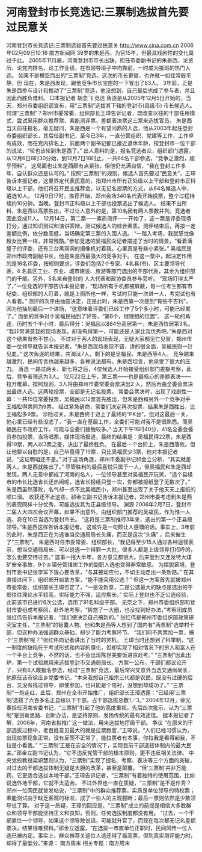 # 河南登封市长竞选记:三票制选拔首先要过民意关

河南登封市长竞选记:三票制选拔首先要过民意关
http://www.sina.com.cn 2006年02月09日10:16 南方新闻网
39岁的朱是西，为官15年，但最具戏剧性的变化莫过于此。
2005年11月底，河南登封市市长出缺，担任市委副书记的朱是西，论资历、论党内排名、论工作业绩，在市领导班子中均靠前，一时成为接班的热门人选。
如果不是横空而出的“三票制”竞选，这次的市长更替，也许就一如往常般平静，但
现在，朱是西发现，跟他竞争市长宝座的一下冒出了63人。
3年前，正是朱是西参与设计和推动了“三票制”竞选，他没想到，自己最后也成了参与者，并且因此而胜负难料。
□本报记者 胡念飞
竞选
角逐是从2005年12月5日开始的，当天，郑州市委组织部宣布，用“三票制”选拔其下辖的登封市(县级市) 市长候选人。
何谓“三票制”？郑州市委常委、组织部长王璋告诉记者，既改变以往的干部任用模式，尝试采用群众推荐票、素能测评票、差额表决票这三票来选拔官员。
朱是西当天前往报名，毫无疑问，朱是西是一个有望问鼎的人选，他从2003年起任登封市委组织部长，其后任副书记，至今已3年，一直分管组织、党建等工作，工作卓有成效，而在党内排名上，前面两个副书记都已接近退休年龄，按登封市一位干部的说法，“轮也该轮到朱是西了。”
出人意料的是，报名竞选者众，组织部门透露，从12月6日8时30分始，到12月7日18时止，一共64名干部参选，“竞争之激烈，超乎预料”。
这局面也让朱是西颇有点紧张，但他仍充满自信，“我在登封工作多年，自认群众还是认可的。”
按照“三票制”的规则，候选人首先要过“民意关”，王璋告诉本报记者，这里界定代表民意的，指郑州市所有正处级以上干部和登封市正科级以上干部，他们将召开民主推荐会，以无记名投票的方式，从64名候选人中，遴选10人。
12月9日17时，推荐开始，郑州会场340名代表开始投票，整个过程持续约10分钟。当晚，登封市正科级以上干部也投票选出了候选人。
结果不出所料，朱是西以高票胜出，不过让人意外的是，第10名因有两人票数并列，竞选者因此变成11人。
12月14日，第二票——素质测评——开始了，这一票是评委现场打分，通过知识测试和演讲答辩，测试候选人的综合素质。测评结束后，再按一定差额比例，依分数高低，当场确定第三票的入围人选。
“一踏入考场，我就感觉像超女比赛一样，非常残酷。”参加竞选的吴福民向记者描述了当时的情景，“看着满屋子的评委，还有三台黑洞洞的摄像机对着我，心里真是有些小紧张。”
吴福民是郑州市政府副秘书长，他是朱是西最强大的竞争对手。
在这一票中，起决定作用的是16名评委，按规则要求，评委们包括2个专家、4名县(市)、区主要领导代表，4 名县区工业、农业、城市建设、旅游等部门选出的干部代表，其余为组织部门的干部。另外，5名来自登封的
人大代表和政协委员参与旁听。
“现场盯得太严了，”一位竞选的干部告诉本报记者，“现场所有手机都被屏蔽，每一位考生都有市纪委、组织部的人盯着，就是上厕所也一样，考试时只能一次进一人，考完试也有人看着。”
测评的次序由抽签决定，正是此时，朱是西第一次感到“有些不吉利”，因为他抽到最后一个进场，“这意味着评委们已经工作了5个多小时，可能已经累了。”
而他的竞争对手吴福民抽到了好签，“第6个，很理想的位置”。
这一轮的角逐，历时五个半小时，最后得分：吴福民以884分高居第一，朱是西位居第3名。
“我非常满意我的现场表现，却没有得第一，可能还是人家比我优秀吧。”朱是西对这个结果有些不甘心。
不过对于两人的现场表现，无疑大家都见仁见智，郑州市委一位领导就告诉本报记者，“朱是西现场表现不错，讲的很全面，吴福民则一针见血。”
这次角逐的结果，共淘汰7人，剩下的是吴福民、朱是西等4人。
竞争越来越激烈，民间传言也越来越多，各种说法都有。朱是西坦言，他承受了很大的压力。
落选
一路过两关、斩七将之后，4位候选人开始接受组织部门差额考察，此后，竞争者筛选为3人。
12月22日上午，第三票——也是最核心的差额表决——拉开帷幕，按照规则，3人将由郑州市委常委会票决出2 人，然后再由全委会票决出最终人选。这两轮投票，全部是无记名投票。
常委会票决时，出现了戏剧性一幕：一共15位常委投票，吴福民以12票首先胜出，但朱是西和另外一个竞争对手王福松得票同为9票。
经过紧急磋商，常委们决定再次投票，结果朱是西胜出，比王福松多9票。
涉险过关，朱是西终于迈上了最终的“PK台”，但对这最后一关，他心里已经有些没底了，“我一直在基层工作，全委们可能对我不是很熟悉。而吴福民在市政府工作，可能与全委们接触较多。”
当天下午16时40分，41名全委会委员参加投票，当场唱票，媒体现场报道，最终的结果是：吴福民得22票，朱是西得19票，两人以3票之差，决出了最终胜负。
在最后一个台阶上，朱是西落败。但让他聊以自慰的是，自己毕竟得了19票，只比吴福民少3票，他对本报记者说，“这证明咱还不差。”
对于这场角逐，郑州市委副书记祁金立分析，“其实就差两人，朱是西就胜出了。”
尽管胜利的最后喜悦只属于一人，但吴福民和朱是西却发现，两人无意中都成了河南的名人，一位领导甚至对吴福民开玩笑，“选个县级市的市长比选省长还热闹呢，选省长报纸只登一次，你都被报纸登了无数次了。”
朱是西虽然落败，名气却一点不比吴福民小，郑州甚至出现了关于他天天上报纸的顺口溜。
收获还不止这些，祁金立副书记告诉本报记者，郑州市委考虑到朱是西的表现同样十分优秀，可能选拔其为正县级领导。
渊源
2006年2月7日，登封市二届人大四次会议开幕，如果不出意外，由组织部门推荐的吴福民，作为惟一人选，将在10日当选为登封市长。
“这将是三票制推行3年来，选出的第一个正县级领导。”朱是西这样告诉本报记者。
这或许是一句颇让人感慨的话。事实上，3年前的此时，朱是西正在为选谁当交通局局长头痛，而正是这次“头痛” ，后来催生了“三票制”。
朱是西时任市委常委、组织部长，“我记得至少15人通过各种途径表示，想当交通局局长，可以说选一个得罪一大批，很多人都是上级领导打招呼的，怎么也要交待过去。”
这事一拖大半年，各方意见都很大。后来登封又连发特大煤矿安全事故，9个乡镇分管煤炭工作的副职人选也变得非常敏感。
为摆脱窘境，登封市委书记张学军下狠心要改革，“与其被动应付，不如主动走出一条新路。”
在其直接过问下，组织部开始拿方案，“能不能采用公选？”
但这一方案首先就被郑州市委常委、组织部长王璋否定了，“一是没新意，二是公选最大的缺点是选出的干部往往理论水平较高，实际能力不强，适应期长。”
实际上登封也不乏公选经验，此前该市已进行6次公选，选用了91名科级干部。
无奈之下，郑州市委组织部和登封市委组成考察团，赴外地考察，“转悠了一大圈，也没找到好办法，”考察团成员张红伟告诉本报记者，“我们便决定自己搞新的。”
张红伟是郑州市委组织部政策研究室主任，“三票制”的智囊人物。他和朱是西等人想到了国内有“两票制”选举村干部，但这种办法强调群众基础，却少了能力考察环节。
“我们何不两票加一票，搞个‘三票制’呢？”张红伟向记者讲出了当时的灵机。
王璋当时还想到了科举制，“这一制度的缺陷在于考试形式和内容的僵化，但却实现了相对情况下的穷人和富人在一个平台上竞争，不然的话，也不会出现陈世美要饭进京赶考。”
“三票制”因此出炉，第一个试验就用来选拔登封市交通局局长。
方案一公布，干部们都议论开了，只有6人敢报名参选，经过“三票制”竞选，最后常兴文意外当选交通局局长，他原任该市徐庄乡党委书记。“本来我想自己祖宗三代都是农民，既没有过硬的后台，又没有找过领导，即使参加，也只能是个陪衬，没想到却成功了。”
“三票制”一炮走红，此后，郑州在全市开始推广，组织部长王璋透露：“已经用‘三票制‘选拔了六百多名正县级以下干部。占干部选拔总数1／3。”
2004年12月，徐光春担任河南省委书记，“三票制”引起了他的高度重视，先后四次批示，认为“三票制”是创新思路、创新办法，是坚持原则、发扬传统的最有效途径。
据本报记者了解，2006年，河南省拟推广这一做法，用来选拔地厅级干部。
争议
“在原来的干部选拔过程中，老百姓意见最大的就是拉票跑官，”王璋说，“人们已经习惯认为，出现拉票现象正常，没有反而不正常了，能拉票者有本事，你拉我是看得起我，不拉是小看我。”
“‘三票制’正是在安全的情况下，实现目前干部选拔体制内的最大民主。”祁金立副书记认为，“它不违反党管干部的根本原则，更不违反相关法律。
中央党校教授梁妍慧则认为，“三票制”实现了提名、考察、表决等三个方面的突破，对过去的干部选拔体制无疑是大胆的改革，甚至是颠覆。
“但‘三票制’并非万能药，它更适合选拔本地干部。”王璋告诉记者，“三票制”有着独特的使用范围，比如说选外地干部，它就不太适合。
不过外界也一直在质疑，“三票制”是不是作秀？郑州一位网民就曾发帖说，“三票制”中的群众推荐票，实质是单位领导的特权票；素能测试由于缺乏客观的标准，成了一些人的主观臆断；最后一票则依然是少数领导说了算。
对于这一质疑，王璋的回应是，“三票制”成立的前提是相信大多数群众和领导干部能坚持正义和良知，否则，任何选拔制度都没有用。
“过去，一个干部靠住一个领导，如果这个领导敢说话，可能就升官了，而现在每次都无记名差额票决，结果很难预料。”祁金立透露，“在选拔一市直单位正职时，民间风传一位人选已被内定。事实上，群众推荐关这位人选还得了最高票，但到真实测评能力时，却得了最低分。”来源：
南方周末
相关专题：南方周末 

